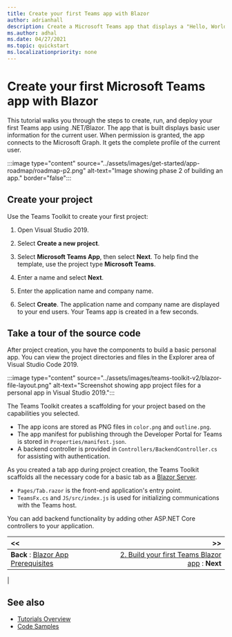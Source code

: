 ```yaml
---
title: Create your first Teams app with Blazor
author: adrianhall
description: Create a Microsoft Teams app that displays a "Hello, World!" message using the Microsoft Teams Toolkit and .NET Blazor.
ms.author: adhal
ms.date: 04/27/2021
ms.topic: quickstart
ms.localizationpriority: none
---
```


# Create your first Microsoft Teams app with Blazor

This tutorial walks you through the steps to create, run, and deploy your first Teams app using .NET/Blazor. The app that is built displays basic user information for the current user. When permission is granted, the app connects to the Microsoft Graph. It gets the complete profile of the current user.

:::image type="content" source="../assets/images/get-started/app-roadmap/roadmap-p2.png" alt-text="Image showing phase 2 of building an app." border="false":::

## Create your project

Use the Teams Toolkit to create your first project:

1. Open Visual Studio 2019.

1. Select **Create a new project**.

1. Select **Microsoft Teams App**, then select **Next**.  To help find the template, use the project type **Microsoft Teams**.

1. Enter a name and select **Next**.

1. Enter the application name and company name.

1. Select **Create**. The application name and company name are displayed to your end users. Your Teams app is created in a few seconds.


## Take a tour of the source code

After project creation, you have the components to build a basic personal app. You can view the project directories and files in the Explorer area of Visual Studio Code 2019.

:::image type="content" source="../assets/images/teams-toolkit-v2/blazor-file-layout.png" alt-text="Screenshot showing app project files for a personal app in Visual Studio 2019.":::

The Teams Toolkit creates a scaffolding for your project based on the capabilities you selected.

- The app icons are stored as PNG files in `color.png` and `outline.png`.
- The app manifest for publishing through the Developer Portal for Teams is stored in `Properties/manifest.json`.
- A backend controller is provided in `Controllers/BackendController.cs` for assisting with authentication.

As you created a tab app during project creation, the Teams Toolkit scaffolds all the necessary code for a basic tab as a [Blazor Server](/aspnet/core/blazor).

- `Pages/Tab.razor` is the front-end application's entry point.
- `TeamsFx.cs` and `JS/src/index.js` is used for initializing communications with the Teams host.

You can add backend functionality by adding other ASP.NET Core controllers to your application.

| **<<** | **>>** |
|:--- | ---:|
| **Back** : [Blazor App Prerequisites](blazor-app-prerequisites.md) | [2. Build your first Teams Blazor app](build-blazor-teams-app.md) : **Next**|
|



## See also

* [Tutorials Overview](code-samples.md)
* [Code Samples](https://github.com/OfficeDev/Microsoft-Teams-Samples)
